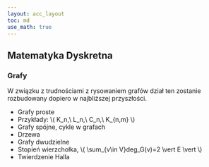```yaml
---
layout: acc_layout
toc: md
use_math: true
---
```


Matematyka Dyskretna
---

### Grafy

W związku z trudnościami z rysowaniem grafów dział ten zostanie rozbudowany dopiero w najbliższej przyszłości.

* Grafy proste
* Przykłady: \\( K_n,\ L_n,\ C_n,\ K_{n,m} \\)
* Grafy spójne, cykle w grafach
* Drzewa
* Grafy dwudzielne
* Stopień wierzchołka, \\( \sum_{v\in V}deg_G(v)=2 \vert E \vert \\)
* Twierdzenie Halla
